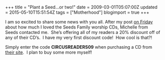 +++
title = "Plant a Seed…or two!"
date = 2009-03-01T05:07:00Z
updated = 2015-05-10T15:51:54Z
tags = ["Motherhood"]
blogimport = true 
+++

I am so excited to share some news with you all. After my post [on Friday](http://lifeatthecircus.com/2009/02/27/they-are-always-listening/) about how much I loved the Seeds Family worship CDs, Michelle from Seeds contacted me.  She’s offering all of my readers a 20% discount off of any of their CD’s.  I have my very first discount code!  How cool is that?!  

Simply enter the code **CIRCUSREADERS09** when purchasing a CD from [their site](http://www.seedsmusicstore.com ).  I plan to buy some more myself!
